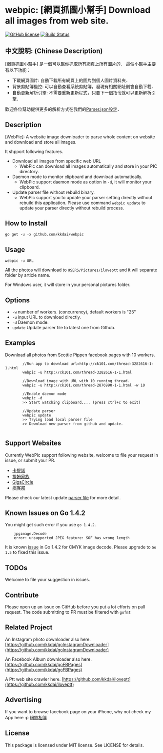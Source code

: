 webpic: [網頁抓圖小幫手] Download all images from web site.
======================
[![GitHub license](https://img.shields.io/badge/license-MIT-blue.svg)](https://raw.githubusercontent.com/kkdai/webpic/master/LICENSE) [![Build Status](https://travis-ci.org/kkdai/webpic.svg)](https://travis-ci.org/kkdai/iloveptt)

中文說明: (Chinese Description)
--------------

[網頁抓圖小幫手] 是一個可以幫你抓取所有網頁上所有圖片的． 這個小幫手主要有以下功能：

- 下載網頁圖片: 自動下載所有網頁上的圖片到個人圖片資料夾．
- 背景剪貼簿監控: 可以自動查看系統剪貼簿，發現有相關網址則會自動下載．
- 自動更新解析引擎: 不需要重新更新程式，只要下一個指令就可以更新解析引擎．

歡迎各位幫助提供更多的解析方式在我們的[Parser.json設定](https://raw.githubusercontent.com/kkdai/webpic/master/parser.json)．

Description
--------------

[WebPic]: A website image downloader to parse whole content on website and download and store all images.

It shpport following features.

- Download all images from specific web URL
    - WebPic can download all images automatically and store in your PIC directory.
- Daemon mode to monitor clipboard and download automatically.
    - WebPic support daemon mode as option in `-d`, it will monitor your clipboard.
- Update parser file without rebuild binary. 
    - WebPic support you to update your parser setting directly without rebuild this application. Please use command `webpic update` to update your parser directly without rebuild process.


How to Install
--------------

    go get -u -x github.com/kkdai/webpic

Usage
---------------------

    webpic -u URL

All the photos will download to `USERS/Pictures/iloveptt` and it will separate folder by article name.

For Windows user, it will store in your personal pictures folder.


Options
---------------

- `-w` number of workers. (concurrency), default workers is "25"
- `-u` input URL to download directly.
- `-d` Daemon mode.
- `update` Update parser file to latest one from Github.

Examples
---------------

Download all photos from Scottie Pippen facebook pages with 10 workers.

```shell
        //Run app to download url=http://ck101.com/thread-3282616-1-1.html
        webpic -u http://ck101.com/thread-3282616-1-1.html
        
        //Download image with URL with 10 running thread.
        webpic -u http://ck101.com/thread-2876990-1-1.html -w 10
        
        //Enable daemon mode 
        webpic -d
        >> Start watching clipboard.... (press ctrl+c to exit)
        
        //Update parser 
        webpic update
        >> Trying load local parser file
        >> Download new parser from github and update.
            
```

Support Websites
---------------

Currently WebPic support following website, welcome to file your request in issue, or submit your PR.

- [卡提諾](http://ck101.com/)
- [提姆家族](http://www.timliao.com/bbs/)
- [GigaCircle](http://gigacircle.com)
- [痞客邦](http://pixnet.net)

Please check our latest update [parser file](https://raw.githubusercontent.com/kkdai/webpic/master/parser.json) for more detail.

Known Issues on Go 1.4.2
---------------

You might get such error if you use `go 1.4.2`.
    
        jpgimage.Decode 
        error: unsupported JPEG feature: SOF has wrong length

It is known [issue](https://github.com/golang/go/issues/4500) in Go 1.4.2 for CMYK image decode. Please upgrade to `Go 1.5` to fixed this issue.


TODOs
---------------

Welcome to file your suggestion in issues.


Contribute
---------------

Please open up an issue on GitHub before you put a lot efforts on pull request.
The code submitting to PR must be filtered with `gofmt`

Related Project
---------------

An Instagram photo downloader also here. [https://github.com/kkdai/goInstagramDownloader](https://github.com/kkdai/goInstagramDownloader)

An Facebook Album downloader also here. [https://github.com/kkdai/goFBPages](https://github.com/kkdai/goFBPages)

A Ptt web site crawler here. [https://github.com/kkdai/iloveptt](https://github.com/kkdai/iloveptt)


Advertising
---------------

If you want to browse facebook page on your iPhone, why not check my App here :p [粉絲相簿](https://itunes.apple.com/tw/app/fen-si-xiang-bu/id839324997?l=zh&mt=8)

License
---------------

This package is licensed under MIT license. See LICENSE for details.
